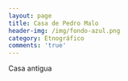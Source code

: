```yaml
---
layout: page
title: Casa de Pedro Malo
header-img: /img/fondo-azul.png
category: Etnográfico
comments: 'true'
---
```



Casa antigua
